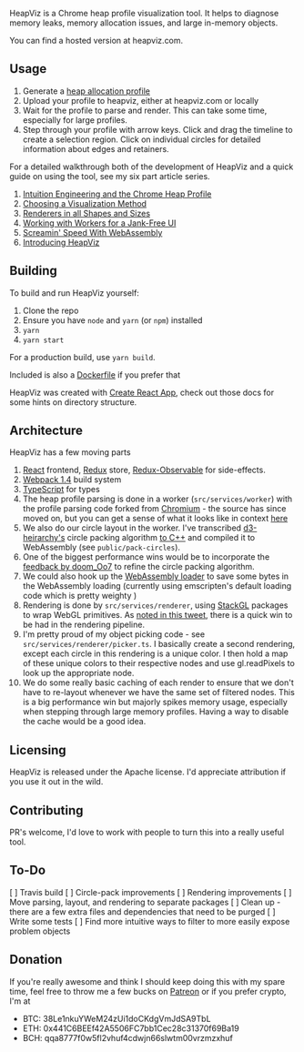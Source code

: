 HeapViz is a Chrome heap profile visualization tool. It helps to diagnose memory leaks, memory allocation issues, and large in-memory objects.

You can find a hosted version at heapviz.com.

## Usage

1.  Generate a [heap allocation profile](https://developers.google.com/web/tools/chrome-devtools/memory-problems/allocation-profiler)
2.  Upload your profile to heapviz, either at heapviz.com or locally
3.  Wait for the profile to parse and render. This can take some time, especially for large profiles.
4.  Step through your profile with arrow keys. Click and drag the timeline to create a selection region. Click on individual circles for detailed information about edges and retainers.

For a detailed walkthrough both of the development of HeapViz and a quick guide on using the tool, see my six part article series.

1.  [Intuition Engineering and the Chrome Heap Profile](https://hackernoon.com/a-tale-of-javascript-performance-61c282f89f2a)
2.  [Choosing a Visualization Method](https://hackernoon.com/a-tale-of-javascript-performance-6011615523e8)
3.  [Renderers in all Shapes and Sizes](https://medium.com/@tomlagier/a-tale-of-javascript-performance-8c4036f479a8)
4.  [Working with Workers for a Jank-Free UI](https://medium.com/@tomlagier/a-tale-of-javascript-performance-bc372e465201)
5.  [Screamin' Speed With WebAssembly](https://hackernoon.com/screamin-speed-with-webassembly-b30fac90cd92)
6.  [Introducing HeapViz](https://medium.com/@tomlagier/a-new-way-to-debug-memory-issues-with-web-apps-4e29df964af2)

## Building

To build and run HeapViz yourself:

1.  Clone the repo
2.  Ensure you have `node` and `yarn` (or `npm`) installed
3.  `yarn`
4.  `yarn start`

For a production build, use `yarn build`.

Included is also a [Dockerfile](scripts/Dockerfile) if you prefer that

HeapViz was created with [Create React App](https://github.com/facebook/create-react-app), check out those docs for some hints on directory structure.

## Architecture

HeapViz has a few moving parts

1.  [React](https://reactjs.org/) frontend, [Redux](https://redux.js.org/) store, [Redux-Observable](https://redux-observable.js.org/) for side-effects.
2.  [Webpack 1.4](https://webpack.js.org/) build system
3.  [TypeScript](https://www.typescriptlang.org/) for types
4.  The heap profile parsing is done in a worker (`src/services/worker`) with the profile parsing code forked from [Chromium](https://www.chromium.org/Home) - the source has since moved on, but you can get a sense of what it looks like in context [here](https://cs.chromium.org/chromium/src/third_party/blink/renderer/devtools/front_end/heap_snapshot_worker/HeapSnapshot.js?q=HeapSnapshot&sq=package:chromium&l=33)
5.  We also do our circle layout in the worker. I've transcribed [d3-heirarchy's](https://github.com/d3/d3-hierarchy) circle packing algorithm [to C++](https://github.com/tomlagier/circle-pack) and compiled it to WebAssembly (see `public/pack-circles`).
6.  One of the biggest performance wins would be to incorporate the [feedback by doom_Oo7](https://www.reddit.com/r/programming/comments/6kyjsr/screamin_fast_webapps_with_webassembly/djq84qp/) to refine the circle packing algorithm.
7.  We could also hook up the [WebAssembly loader](https://github.com/ballercat/wasm-loader) to save some bytes in the WebAssembly loading (currently using emscripten's default loading code which is pretty weighty
    )
8.  Rendering is done by `src/services/renderer`, using [StackGL](http://stack.gl/) packages to wrap WebGL primitives. As [noted in this tweet](https://twitter.com/DoctorGester/status/976937143972061185), there is a quick win to be had in the rendering pipeline.
9.  I'm pretty proud of my object picking code - see `src/services/renderer/picker.ts`. I basically create a second rendering, except each circle in this rendering is a unique color. I then hold a map of these unique colors to their respective nodes and use gl.readPixels to look up the appropriate node.
10. We do some really basic caching of each render to ensure that we don't have to re-layout whenever we have the same set of filtered nodes. This is a big performance win but majorly spikes memory usage, especially when stepping through large memory profiles. Having a way to disable the cache would be a good idea.

## Licensing

HeapViz is released under the Apache license. I'd appreciate attribution if you use it out in the wild.

## Contributing

PR's welcome, I'd love to work with people to turn this into a really useful tool.

## To-Do

[ ] Travis build
[ ] Circle-pack improvements
[ ] Rendering improvements
[ ] Move parsing, layout, and rendering to separate packages
[ ] Clean up - there are a few extra files and dependencies that need to be purged
[ ] Write some tests
[ ] Find more intuitive ways to filter to more easily expose problem objects

## Donation

If you're really awesome and think I should keep doing this with my spare time, feel free to throw me a few bucks on [Patreon](https://www.patreon.com/bePatron?c=1697158) or if you prefer crypto, I'm at

* BTC: 38Le1nkuYWeM24zUi1doCKdgVmJdSA9TbL
* ETH: 0x441C6BEEf42A5506FC7bb1Cec28c31370f69Ba19
* BCH: qqa8777f0w5fl2vhuf4cdwjn66slwtm00vrzmzxhuf

